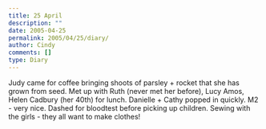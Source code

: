 ```yaml
---
title: 25 April
description: ""
date: 2005-04-25
permalink: 2005/04/25/diary/
author: Cindy
comments: []
type: Diary
---
```


Judy came for coffee bringing shoots of parsley + rocket that she has grown from seed. Met up with Ruth (never met her before), Lucy Amos, Helen Cadbury (her 40th) for lunch. Danielle + Cathy popped in quickly. M2 - very nice. Dashed for bloodtest before picking up children. Sewing with the girls - they all want to make clothes!
